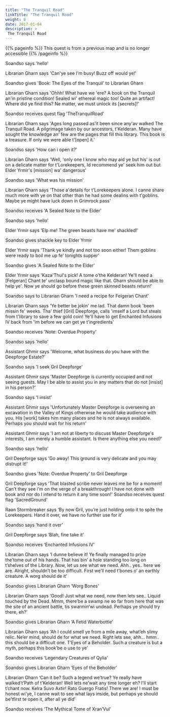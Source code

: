 ```yaml
---
title: "The Tranquil Road"
linkTitle: "The Tranquil Road"
weight: 8
date: 2017-01-04
description: >
 The Tranquil Road
---
```


{{% pageinfo %}}
This quest is from a previous map and is no longer accessible
{{% /pageinfo %}}

Soandso says 'hello'

Librarian Gharn says 'Can'ye see I'm busy! Buzz off would ye!'

Soandso gives 'Book: The Eyes of the Tranquil' to Librarian Gharn

Librarian Gharn says 'Ohhh! What have we 'ere? A book on the Tranquil an'in pristine condition! Sealed wi' ethereal magic too! Quite an artifact! Where did ye find this? Ne matter, we must unlock its [secrets]!'

Soandso receives quest flag 'TheTranquilRoad'

Librarian Gharn says 'Ages long passed as'it been since any'av walked The Tranquil Road. A pilgrimage taken by our ancestors, t'Kelderan. Many have sought the knowledge an' few are the pages that fill this library. This book is a treasure. If only we were able t'[open] it.'

Soandso says 'How can i open it?'

Librarian Gharn says 'Well, 'only one I know who may aid ye but his' is out on a delicate matter for t'Lorekeepers, Id recommend ye' seek him out but Elder Yrmir's [mission] wa' dangerous'

Soandso says 'What was his mission'

Librarian Gharn says 'Those a'details for t'Lorekeepers alone. I canne share much more with ye on that other than he had some dealins with t'goblins. Maybe ye might have luck down in Grimrock pass'

Soandso receives 'A Sealed Note to the Elder'

Soandso says 'hello'

Elder Yrmir says 'Elp me! The green beasts have me' shackled!'

Soandso gives shackle key to Elder Yrmir

Elder Yrmir says 'Thank ye kindly and not too soon either! Them goblins were ready to boil me up fe' tonights supper'

Soandso gives 'A Sealed Note to the Elder'

Elder Yrmir says 'Kaza'Thul's pick! A tome o'the Kelderan! Ye'll need a [Felgeran] Chant te' unclasp bound magic like that. Gharn should be able to help ye'. Now ye should go before these green skinned beasts return!'

Soandso says to Librarian Gharn 'I need a recipe for Felgeran Chant'

Librarian Gharn says 'Ye better be jokin' me lad. That damn book 'been missin fe' weeks. Tha' thief [Gril] Deepforge, calls 'imself a Lord but steals from t'library to save a few gold coin! Ye'll have to get Enchanted Infusions IV back from 'im before we can get ye t'ingredients'

Soandso receives 'Note: Overdue Property'

Soandso says 'hello'

Assistant Ghmir says 'Welcome, what business do you have with the Deepforge Estate?'

Soandso says 'I seek Gril Deepforge'

Assistant Ghmir says 'Master Deepforge is currently occupied and not seeing guests. May I be able to assist you in any matters that do not [insist] in his person?'

Soandso says 'I insist'

Assistant Ghmir says 'Unfortunately Master Deepforge is overseeing an excavation in the Valley of Kings otherwise he would take audience with you. His [work] takes him many places and he is not always available. Perhaps you should wait for his return'

Assistant Ghmir says 'I am not at liberty to discuss Master Deepforge's interests, I am merely a humble assistant. Is there anything else you need?'

Soandso says 'hello'

Gril Deepforge says 'Go away! This ground is very delicate and you may distrupt it!'

Soandso gives 'Note: Overdue Property' to Gril Deepforge

Gril Deepforge says 'That blasted scribe never leaves me be for a moment! Can't they see i'm on the verge of a breakthrough! I have not done with book and nor do I intend to return it any time soon!'
Soandso receives quest flag 'SacredGround'

Raan Stormbreaker says ‘By now Gril, you’re just holding onto it to spite the Lorekeepers. Hand it over, we have no further use for it’

Soandso says ‘hand it over’

Gril Deepforge says ‘Blah, fine take it’

Soandso receives ‘Enchanted Infusions IV’

Librarian Gharn says ‘I dunne believe it! Ye finally managed to prize the’tome out of his hands. That has bin’ a hole standing too long on t’shelves of the Library. Now, let us see what we need. Ahh.. yes.. here we are.
Alright, shouldn’t be too difficult. First we’ll need t’bones o’ an earthly creature. A worg should de it’

Soandso gives Librarian Gharn ‘Worg Bones’

Librarian Gharn says ‘Good! Just what we need, now then lets see.. Liquid touched by the Dead. Mmm, there’be a swamp ne so far from here that was the site of an ancient battle, tis swarmin’wi undead. Perhaps ye should try there, eh?’

Soandso gives Librarian Gharn ‘A Fetid Waterbottle’

Librarian Gharn says ‘Ah I could smell ye from a mile away, what’eh slimy relic. Ne’er mind, should de for what we need. Right lets see, ahh… hmm.. this should be a difficult one. T’Eyes of a Beholder. Such a creature is but a myth, perhaps this book’be o use to ye’

Soandso receives ‘Legendary Creatures of Qylia’

Soandso gives Librarian Gharn ‘Eyes of the Beholder’

Librarian Gharn ‘Can it be? Such a legend we’true? Ye really have walked’t’Path of t’Kelderan! Well lets ne’wait any time longer eh? I’ll start t’chant now. Kelra Suvo Axtir! Rato Guergo Fratis! There we are! I must be honest wi’ye, I canne wait to see what lays inside, but perhaps ye should be’tfirst te open it, after all ye did’

Soandso receives ‘The Mythical Tome of Xran’Vul’

